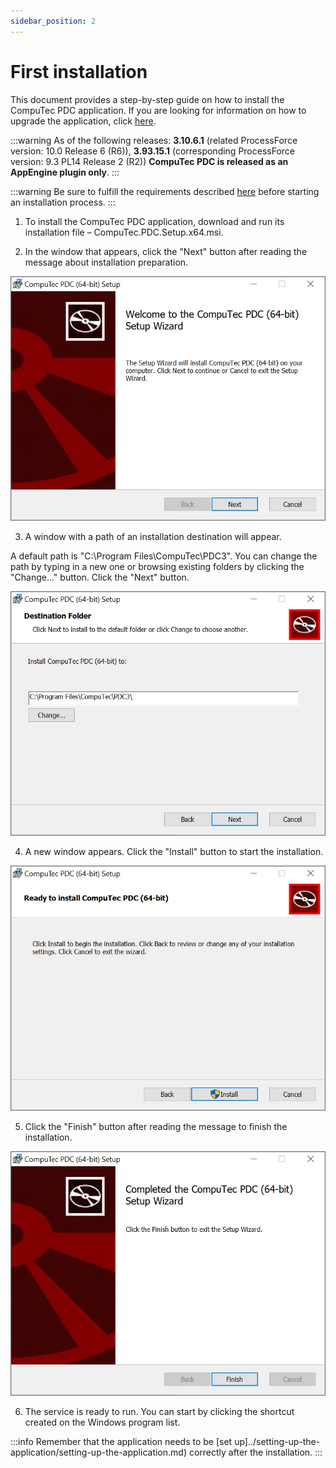 ```yaml
---
sidebar_position: 2
---
```


# First installation

This document provides a step-by-step guide on how to install the CompuTec PDC application. If you are looking for information on how to upgrade the application, click [here](./application-upgrade.md).

:::warning
As of the following releases: **3.10.6.1** (related ProcessForce version: 10.0 Release 6 (R6)), **3.93.15.1** (corresponding ProcessForce version: 9.3 PL14 Release 2 (R2)) **CompuTec PDC is released as an AppEngine plugin only**.
:::

:::warning
Be sure to fulfill the requirements described [here](./requirements.md) before starting an installation process.
:::

1. To install the CompuTec PDC application, download and run its installation file <!-- TODO: Link --> – CompuTec.PDC.Setup.x64.msi.

2. In the window that appears, click the "Next" button after reading the message about installation preparation.

![PDC nstallation](./media/first-installation/pdc-instalation.webp)

3. A window with a path of an installation destination will appear.

A default path is "C:\Program Files\CompuTec\PDC3\". You can change the path by typing in a new one or browsing existing folders by clicking the "Change..." button. Click the "Next" button.

![PDC Destination Folder](./media/first-installation/pdc-instalation-destination-folder.webp)

4. A new window appears. Click the "Install" button to start the installation.

![PDC Installation Ready](./media/first-installation/pdc-installation-ready.webp)

5. Click the "Finish" button after reading the message to finish the installation.

![PDC Installation Finish](./media/first-installation/pdc-installation-finish.webp)

6. The service is ready to run. You can start by clicking the shortcut created on the Windows program list.

:::info
Remember that the application needs to be [set up]../setting-up-the-application/setting-up-the-application.md) correctly after the installation.
:::
